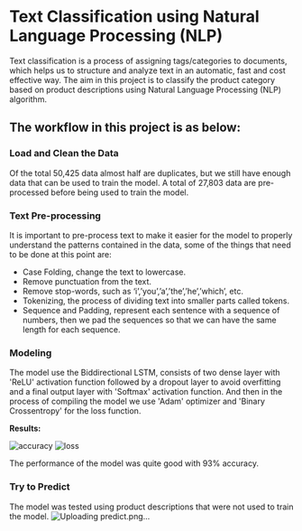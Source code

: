 # Text Classification using Natural Language Processing (NLP)

Text classification is a process of assigning tags/categories to documents, which helps us to structure and analyze text in an automatic, fast and cost effective way.
The aim in this project is to classify the product category based on product descriptions using Natural Language Processing (NLP) algorithm.

## The workflow in this project is as below:
### Load and Clean the Data
Of the total 50,425 data almost half are duplicates, but we still have enough data that can be used to train the model. 
A total of 27,803 data are pre-processed before being used to train the model. 

### Text Pre-processing
It is important to pre-process text to make it easier for the model to properly understand the patterns contained in the data, some of the things that need to be done at this point are:
- Case Folding, change the text to lowercase.
- Remove punctuation from the text.
- Remove stop-words, such as ‘i’,’you’,’a’,’the’,’he’,’which’, etc.
- Tokenizing, the process of dividing text into smaller parts called tokens.
- Sequence and Padding, represent each sentence with a sequence of numbers, then we pad the sequences so that we can have the same length for each sequence.

### Modeling
The model use the Biddirectional LSTM, consists of two dense layer with 'ReLU' activation function followed by a dropout layer to avoid overfitting and a final output layer with 'Softmax' activation function. 
And then in the process of compiling the model we use 'Adam' optimizer and 'Binary Crossentropy' for the loss function.

**Results:**

![accuracy](https://github.com/user-attachments/assets/08aa27a9-3c66-40b7-b445-65976bea007e)
![loss](https://github.com/user-attachments/assets/f4e0d179-f78f-4caa-b753-fc5fe7792e8f)

The performance of the model was quite good with 93% accuracy.

### Try to Predict
The model was tested using product descriptions that were not used to train the model.
![Uploading predict.png…]()
